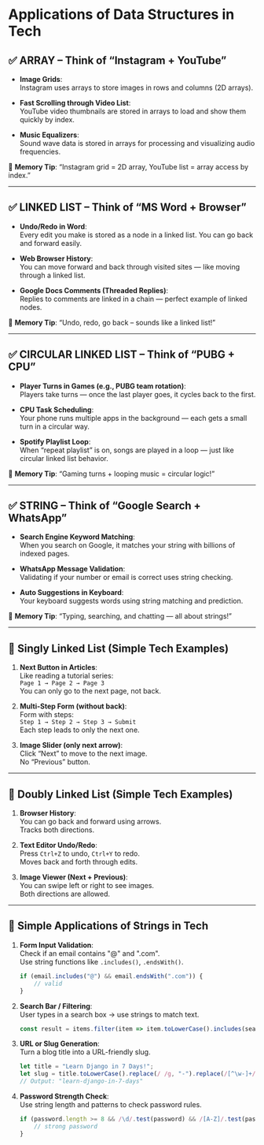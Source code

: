 # Applications of Data Structures in Tech

## ✅ ARRAY – Think of “Instagram + YouTube”
- **Image Grids**:  
    Instagram uses arrays to store images in rows and columns (2D arrays).

- **Fast Scrolling through Video List**:  
    YouTube video thumbnails are stored in arrays to load and show them quickly by index.

- **Music Equalizers**:  
    Sound wave data is stored in arrays for processing and visualizing audio frequencies.

🧠 **Memory Tip**: “Instagram grid = 2D array, YouTube list = array access by index.”

---

## ✅ LINKED LIST – Think of “MS Word + Browser”
- **Undo/Redo in Word**:  
    Every edit you make is stored as a node in a linked list. You can go back and forward easily.

- **Web Browser History**:  
    You can move forward and back through visited sites — like moving through a linked list.

- **Google Docs Comments (Threaded Replies)**:  
    Replies to comments are linked in a chain — perfect example of linked nodes.

🧠 **Memory Tip**: “Undo, redo, go back – sounds like a linked list!”

---

## ✅ CIRCULAR LINKED LIST – Think of “PUBG + CPU”
- **Player Turns in Games (e.g., PUBG team rotation)**:  
    Players take turns — once the last player goes, it cycles back to the first.

- **CPU Task Scheduling**:  
    Your phone runs multiple apps in the background — each gets a small turn in a circular way.

- **Spotify Playlist Loop**:  
    When “repeat playlist” is on, songs are played in a loop — just like circular linked list behavior.

🧠 **Memory Tip**: “Gaming turns + looping music = circular logic!”

---

## ✅ STRING – Think of “Google Search + WhatsApp”
- **Search Engine Keyword Matching**:  
    When you search on Google, it matches your string with billions of indexed pages.

- **WhatsApp Message Validation**:  
    Validating if your number or email is correct uses string checking.

- **Auto Suggestions in Keyboard**:  
    Your keyboard suggests words using string matching and prediction.

🧠 **Memory Tip**: “Typing, searching, and chatting — all about strings!”

---

## 🔗 Singly Linked List (Simple Tech Examples)
1. **Next Button in Articles**:  
     Like reading a tutorial series:  
     `Page 1 → Page 2 → Page 3`  
     You can only go to the next page, not back.

2. **Multi-Step Form (without back)**:  
     Form with steps:  
     `Step 1 → Step 2 → Step 3 → Submit`  
     Each step leads to only the next one.

3. **Image Slider (only next arrow)**:  
     Click “Next” to move to the next image.  
     No “Previous” button.

---

## 🔁 Doubly Linked List (Simple Tech Examples)
1. **Browser History**:  
     You can go back and forward using arrows.  
     Tracks both directions.

2. **Text Editor Undo/Redo**:  
     Press `Ctrl+Z` to undo, `Ctrl+Y` to redo.  
     Moves back and forth through edits.

3. **Image Viewer (Next + Previous)**:  
     You can swipe left or right to see images.  
     Both directions are allowed.

---

## 🧵 Simple Applications of Strings in Tech
1. **Form Input Validation**:  
     Check if an email contains "@" and ".com".  
     Use string functions like `.includes()`, `.endsWith()`.

     ```javascript
     if (email.includes("@") && email.endsWith(".com")) {
         // valid
     }
     ```

2. **Search Bar / Filtering**:  
     User types in a search box → use strings to match text.

     ```javascript
     const result = items.filter(item => item.toLowerCase().includes(searchText.toLowerCase()));
     ```

3. **URL or Slug Generation**:  
     Turn a blog title into a URL-friendly slug.

     ```javascript
     let title = "Learn Django in 7 Days!";
     let slug = title.toLowerCase().replace(/ /g, "-").replace(/[^\w-]+/g, "");
     // Output: "learn-django-in-7-days"
     ```

4. **Password Strength Check**:  
     Use string length and patterns to check password rules.

     ```javascript
     if (password.length >= 8 && /\d/.test(password) && /[A-Z]/.test(password)) {
         // strong password
     }
     ```
